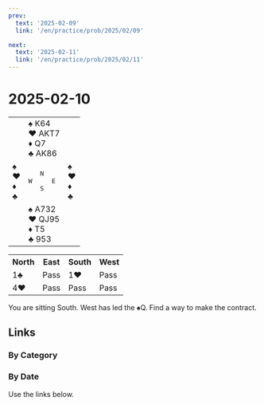 ```yaml
---
prev:
  text: '2025-02-09'
  link: '/en/practice/prob/2025/02/09'

next:
  text: '2025-02-11'
  link: '/en/practice/prob/2025/02/11'
---
```


# 2025-02-10

<table class="deal">
	<tr>
		<td></td>
		<td>♠ K64<br>♥ AKT7<br>♦ Q7<br>♣ AK86</td>
		<td></td>
	</tr>
	<tr>
		<td>♠ <br>♥ <br>♦ <br>♣ </td>
		<td><pre>   N<br>W     E<br>   S</pre></td>
		<td>♠ <br>♥ <br>♦ <br>♣ </td>
	</tr>
	<tr>
		<td></td>
		<td>♠ A732<br>♥ QJ95<br>♦ T5<br>♣ 953</td>
		<td></td>
	</tr>
</table>

<table class="auction">
	<tr>
		<th>North</th>
		<th>East</th>
		<th>South</th>
		<th>West</th>
	</tr>
	<tr>
		<td>1♣</td>
		<td>Pass</td>
		<td>1♥</td>
		<td>Pass</td>
	</tr>
	<tr>
		<td>4♥</td>
		<td>Pass</td>
		<td>Pass</td>
		<td>Pass</td>
	</tr>
</table>

You are sitting South. West has led the ♠Q. Find a way to make the contract.

## Links

[<Badge type="tip" text="Check Solution"/>](/en/learning/prob/2025/02/10)

### By Category

[<Badge type="tip" text="<--"/>](/en/practice/prob/2025/02/08)
[<Badge type="tip" text="Calendar"/>](/en/practice/calendar/2025/02)
[<Badge type="tip" text="-->"/>](/en/practice/prob/2025/02/13)

### By Date

Use the links below.